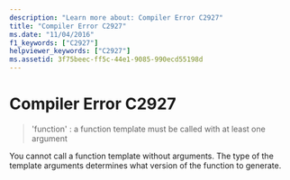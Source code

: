 ```yaml
---
description: "Learn more about: Compiler Error C2927"
title: "Compiler Error C2927"
ms.date: "11/04/2016"
f1_keywords: ["C2927"]
helpviewer_keywords: ["C2927"]
ms.assetid: 3f75beec-ff5c-44e1-9085-990ecd55198d
---
```

# Compiler Error C2927

> 'function' : a function template must be called with at least one argument

You cannot call a function template without arguments. The type of the template arguments determines what version of the function to generate.
